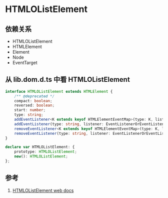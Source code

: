 # HTMLOListElement

## 依赖关系

- HTMLOListElement
- HTMLElement
- Element
- Node
- EventTarget

## 从 lib.dom.d.ts 中看 HTMLOListElement

```ts
interface HTMLOListElement extends HTMLElement {
    /** @deprecated */
    compact: boolean;
    reversed: boolean;
    start: number;
    type: string;
    addEventListener<K extends keyof HTMLElementEventMap>(type: K, listener: (this: HTMLOListElement, ev: HTMLElementEventMap[K]) => any, options?: boolean | AddEventListenerOptions): void;
    addEventListener(type: string, listener: EventListenerOrEventListenerObject, options?: boolean | AddEventListenerOptions): void;
    removeEventListener<K extends keyof HTMLElementEventMap>(type: K, listener: (this: HTMLOListElement, ev: HTMLElementEventMap[K]) => any, options?: boolean | EventListenerOptions): void;
    removeEventListener(type: string, listener: EventListenerOrEventListenerObject, options?: boolean | EventListenerOptions): void;
}

declare var HTMLOListElement: {
    prototype: HTMLOListElement;
    new(): HTMLOListElement;
};
```

## 参考

1. [HTMLOListElement web docs](https://developer.mozilla.org/en-US/docs/Web/API/HTMLOListElement)
